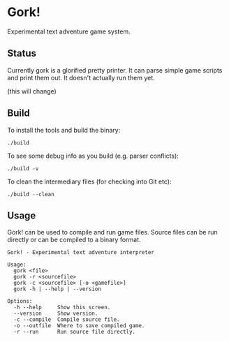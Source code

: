 # Gork!

Experimental text adventure game system.

## Status

Currently gork is a glorified pretty printer. It can parse simple game scripts and print them out. It doesn't actually run them yet.

(this will change)

## Build

To install the tools and build the binary:

    ./build

To see some debug info as you build (e.g. parser conflicts):

    ./build -v

To clean the intermediary files (for checking into Git etc):

    ./build --clean

## Usage

Gork! can be used to compile and run game files. Source files can be run directly or can be compiled to a binary format.

    Gork! - Experimental text adventure interpreter

    Usage:
      gork <file>
      gork -r <sourcefile>
      gork -c <sourcefile> [-o <gamefile>]
      gork -h | --help | --version

    Options:
      -h --help     Show this screen.
      --version     Show version.
      -c --compile  Compile source file.
      -o --outfile  Where to save compiled game.
      -r --run      Run source file directly.
